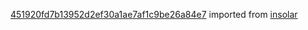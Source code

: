 [451920fd7b13952d2ef30a1ae7af1c9be26a84e7](https://github.com/insolar/insolar/commit/451920fd7b13952d2ef30a1ae7af1c9be26a84e7) imported from [insolar](https://github.com/insolar/insolar)
